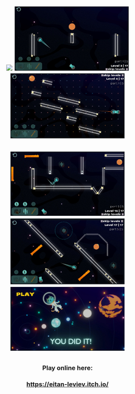 <h1 align="center">
    <p align="center">
  <img src="screenshots/1.jpg" width="300"/>
 <img src="screenshots/2.jpg" width="300"/>
 <img src="screenshots/3.jpg" width="300"/>
<p align="center">
 <img src="screenshots/4.jpg" width="300"/>
<img src="screenshots/5.jpg" width="300"/>
<img src="screenshots/6.jpg" width="300"/>
  </p>

  </h1>
<h3 align="center">  
  
Play online here:

  </h1>
<h3 align="center">  
  
https://eitan-leviev.itch.io/

  </h3> 
